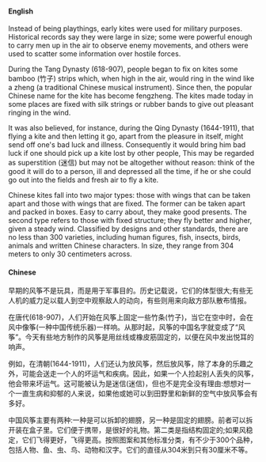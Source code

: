 <!-- tabs:start -->

#### **English**

Instead of being playthings, early kites were used for military purposes.  Historical records say they were large in size;  some were powerful enough to carry men up in the air to observe enemy movements, and others were used to scatter some information over hostile forces. 

During the Tang Dynasty (618-907), people began to fix on kites some bamboo (竹子) strips which, when high in the air, would ring in the wind like a zheng (a traditional Chinese musical instrument).  Since then, the popular Chinese name for the kite has become fengzheng.  The kites made today in some places are fixed with silk strings or rubber bands to give out pleasant ringing in the wind. 

It was also believed, for instance, during the Qing Dynasty (1644-1911), that flying a kite and then letting it go, apart from the pleasure in itself, might send off one's bad luck and illness.  Consequently it would bring him bad luck if one should pick up a kite lost by other people, This may be regarded as superstition (迷信) but may not be altogether without reason: think of the good it will do to a person, ill and depressed all the time, if he or she could go out into the fields and fresh air to fly a kite. 

Chinese kites fall into two major types: those with wings that can be taken apart and those with wings that are fixed.  The former can be taken apart and packed in boxes.  Easy to carry about, they make good presents.  The second type refers to those with fixed structure;  they fly better and higher, given a steady wind.  Classified by designs and other standards, there are no less than 300 varieties, including human figures, fish, insects, birds, animals and written Chinese characters.  In size, they range from 304 meters to only 30 centimeters across.

#### **Chinese**

早期的风筝不是玩具，而是用于军事目的。历史记载说，它们的体型很大;有些无人机的威力足以载人到空中观察敌人的动向，有些则用来向敌方部队散布情报。

在唐代(618-907)，人们开始在风筝上固定一些竹条(竹子)，当它在空中时，会在风中像筝(一种中国传统乐器)一样响。从那时起，风筝的中国名字就变成了“风筝”。今天有些地方制作的风筝是用丝线或橡皮筋固定的，以便在风中发出悦耳的响声。

例如，在清朝(1644-1911)，人们还认为放风筝，然后放风筝，除了本身的乐趣之外，可能会送走一个人的坏运气和疾病。因此，如果一个人捡起别人丢失的风筝，他会带来坏运气。这可能被认为是迷信(迷信)，但也不是完全没有理由:想想对一个一直生病和抑郁的人来说，如果他或她可以到田野里和新鲜的空气中放风筝会有多好。

中国风筝主要有两种:一种是可以拆卸的翅膀，另一种是固定的翅膀。前者可以拆开装在盒子里。它们便于携带，是很好的礼物。第二类是指结构固定的;如果风稳定，它们飞得更好，飞得更高。按照图案和其他标准分类，有不少于300个品种，包括人物、鱼、虫、鸟、动物和汉字。它们的直径从304米到只有30厘米不等。

<!-- tabs:end -->